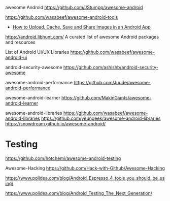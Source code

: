 
awesome Android 
https://github.com/JStumpp/awesome-android

https://github.com/wasabeef/awesome-android-tools

* [How to Upload, Cache, Save and Share Images in an Android App](https://dzone.com/articles/how-to-upload-cache-save-and-share-image-in-an-and-1)

https://android.libhunt.com/
A curated list of awesome Android packages and resources


List of Android UI/UX Libraries
https://github.com/wasabeef/awesome-android-ui

android-security-awesome
https://github.com/ashishb/android-security-awesome


awesome-android-performance
https://github.com/Juude/awesome-android-performance

awesome-android-learner
https://github.com/MakinGiants/awesome-android-learner

awesome-android-libraries
https://github.com/wasabeef/awesome-android-libraries
https://github.com/yeungeek/awesome-android-libraries
https://snowdream.github.io/awesome-android/
# Testing
https://github.com/hotchemi/awesome-android-testing


Awesome-Hacking
https://github.com/Hack-with-Github/Awesome-Hacking



https://www.polidea.com/blog/Android_Espresso_4_tools_you_should_be_using/

https://www.polidea.com/blog/Android_Testing_The_Next_Generation/

